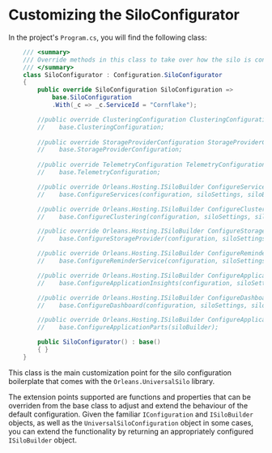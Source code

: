 # Customizing the SiloConfigurator

In the project's `Program.cs`, you will find the following class:

```csharp
    /// <summary>
    /// Override methods in this class to take over how the silo is configured
    /// </summary>
    class SiloConfigurator : Configuration.SiloConfigurator
    {
        public override SiloConfiguration SiloConfiguration =>
            base.SiloConfiguration
            .With(_c => _c.ServiceId = "Cornflake");

        //public override ClusteringConfiguration ClusteringConfiguration => 
        //    base.ClusteringConfiguration;
        
        //public override StorageProviderConfiguration StorageProviderConfiguration => 
        //    base.StorageProviderConfiguration;
        
        //public override TelemetryConfiguration TelemetryConfiguration => 
        //    base.TelemetryConfiguration;

        //public override Orleans.Hosting.ISiloBuilder ConfigureServices(IConfiguration configuration, UniversalSiloConfiguration siloSettings, Orleans.Hosting.ISiloBuilder siloBuilder) => 
        //    base.ConfigureServices(configuration, siloSettings, siloBuilder);

        //public override Orleans.Hosting.ISiloBuilder ConfigureClustering(IConfiguration configuration, UniversalSiloConfiguration siloSettings, Orleans.Hosting.ISiloBuilder siloBuilder) =>
        //    base.ConfigureClustering(configuration, siloSettings, siloBuilder);

        //public override Orleans.Hosting.ISiloBuilder ConfigureStorageProvider(IConfiguration configuration, UniversalSiloConfiguration siloSettings, Orleans.Hosting.ISiloBuilder siloBuilder) => 
        //    base.ConfigureStorageProvider(configuration, siloSettings, siloBuilder);

        //public override Orleans.Hosting.ISiloBuilder ConfigureReminderService(IConfiguration configuration, UniversalSiloConfiguration siloSettings, Orleans.Hosting.ISiloBuilder siloBuilder) =>
        //    base.ConfigureReminderService(configuration, siloSettings, siloBuilder);

        //public override Orleans.Hosting.ISiloBuilder ConfigureApplicationInsights(IConfiguration configuration, UniversalSiloConfiguration siloSettings, Orleans.Hosting.ISiloBuilder siloBuilder) =>
        //    base.ConfigureApplicationInsights(configuration, siloSettings, siloBuilder);

        //public override Orleans.Hosting.ISiloBuilder ConfigureDashboard(IConfiguration configuration, UniversalSiloConfiguration siloSettings, Orleans.Hosting.ISiloBuilder siloBuilder) =>
        //    base.ConfigureDashboard(configuration, siloSettings, siloBuilder);

        //public override Orleans.Hosting.ISiloBuilder ConfigureApplicationParts(Orleans.Hosting.ISiloBuilder siloBuilder) => 
        //    base.ConfigureApplicationParts(siloBuilder);

        public SiloConfigurator() : base()
        { }
    }
```

This class is the main customization point for the silo configuration boilerplate that comes with the `Orleans.UniversalSilo` library. 

The extension points supported are functions and properties that can be overriden from the base class to adjust and extend the behaviour of the default configuration. Given the familiar `IConfiguration` and `ISiloBuilder` objects, as well as the `UniversalSiloConfiguration` object in some cases, you can extend the functionality by returning an appropriately configured `ISiloBuilder` object. 